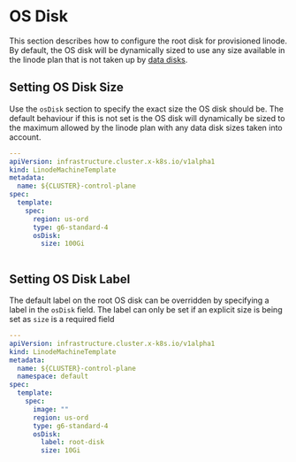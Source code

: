 # OS Disk

This section describes how to configure the root disk for provisioned linode. By default, the OS disk will be dynamically
sized to use any size available in the linode plan that is not taken up by [data disks](./data-disks.md).


## Setting OS Disk Size
Use the `osDisk` section to specify the exact size the OS disk should be. The default behaviour if this is not set is
the OS disk will dynamically be sized to the maximum allowed by the linode plan with any data disk sizes taken into account.
```yaml
---
apiVersion: infrastructure.cluster.x-k8s.io/v1alpha1
kind: LinodeMachineTemplate
metadata:
  name: ${CLUSTER}-control-plane
spec:
  template:
    spec:
      region: us-ord
      type: g6-standard-4
      osDisk:
        size: 100Gi



```

## Setting OS Disk Label
The default label on the root OS disk can be overridden by specifying a label in the `osDisk` field. The label can only
be set if an explicit size is being set as `size` is a required field

```yaml
---
apiVersion: infrastructure.cluster.x-k8s.io/v1alpha1
kind: LinodeMachineTemplate
metadata:
  name: ${CLUSTER}-control-plane
  namespace: default
spec:
  template:
    spec:
      image: ""
      region: us-ord
      type: g6-standard-4
      osDisk:
        label: root-disk
        size: 10Gi
```

